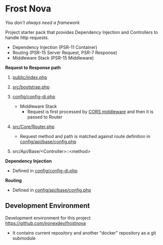 # Frost Nova 
_You don't always need a framework_

Project starter pack that provides Dependency Injection and Controllers to handle http requests.
- Dependency Injection (PSR-11 Container)
- Routing (PSR-15 Server Request, PSR-7 Response)
- Middleware Stack (PSR-15 Middleware)

**Request to Response path**
1) [public/index.php](https://github.com/ironexdev/frostnova-app/blob/master/public/index.php)
2) [src/bootstrap.php](https://github.com/ironexdev/frostnova-app/blob/master/src/bootstrap.php)
3) [config/config-di.php](https://github.com/ironexdev/frostnova-app/blob/14280ebad5e8cbbc92778337173bd872a00dd7ad/config/config-di.php#L39)
    - Middleware Stack
      - Request is first processed by [CORS middleware](https://github.com/tuupola/cors-middleware) and then it is passed to Router
4) [src/Core/Router.php](https://github.com/ironexdev/frostnova-app/blob/master/src/Core/Router.php)
    - Request method and path is matched against route definition in [config/api/base/config.php](https://github.com/ironexdev/frostnova-app/blob/master/config/api/base/routes.php)

5) src/Api/Base/\<Controller\>::\<method\>

**Dependency Injection**
- Defined in [config/config-di.php](https://github.com/ironexdev/frostnova-app/blob/master/config/config-di.php)

**Routing**
- Defined in [config/api/base/config.php](https://github.com/ironexdev/frostnova-app/blob/master/config/api/base/routes.php)

## Development Environment

Development environment for this project https://github.com/ironexdev/frostnova
- It contains current repository and another "docker" repository as a git submodule
